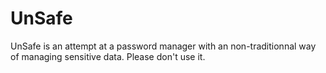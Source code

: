 # UnSafe
UnSafe is an attempt at a password manager with an non-traditionnal way of managing sensitive data. 
Please don't use it.
